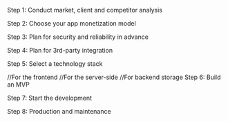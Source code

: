 Step 1: Conduct market, client and competitor analysis

Step 2: Choose your app monetization model

Step 3: Plan for security and reliability in advance

Step 4: Plan for 3rd-party integration

Step 5: Select a technology stack

//For the frontend
//For the server-side
//For backend storage
Step 6: Build an MVP

Step 7: Start the development

Step 8: Production and maintenance

<!---
Laharikaranam35/Laharikaranam35 is a ✨ special ✨ repository because its `README.md` (this file) appears on your GitHub profile.
You can click the Preview link to take a look at your changes.
--->
